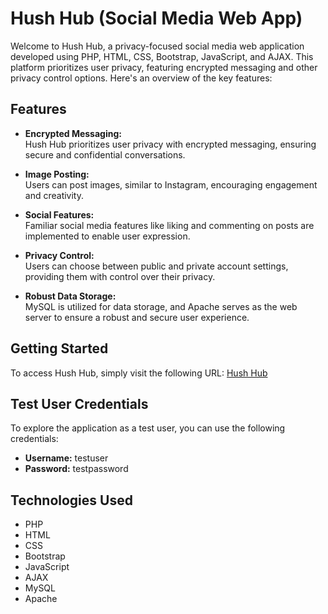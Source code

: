 # Hush Hub (Social Media Web App)

Welcome to Hush Hub, a privacy-focused social media web application developed using PHP, HTML, CSS, Bootstrap, JavaScript, and AJAX. This platform prioritizes user privacy, featuring encrypted messaging and other privacy control options. Here's an overview of the key features:

## Features

- **Encrypted Messaging:**  
  Hush Hub prioritizes user privacy with encrypted messaging, ensuring secure and confidential conversations.

- **Image Posting:**  
  Users can post images, similar to Instagram, encouraging engagement and creativity.

- **Social Features:**  
  Familiar social media features like liking and commenting on posts are implemented to enable user expression.

- **Privacy Control:**  
  Users can choose between public and private account settings, providing them with control over their privacy.

- **Robust Data Storage:**  
  MySQL is utilized for data storage, and Apache serves as the web server to ensure a robust and secure user experience.

## Getting Started

To access Hush Hub, simply visit the following URL: [Hush Hub](http://hushhub.42web.io)

## Test User Credentials

To explore the application as a test user, you can use the following credentials:

- **Username:** testuser
- **Password:** testpassword

## Technologies Used

- PHP
- HTML
- CSS
- Bootstrap
- JavaScript
- AJAX
- MySQL
- Apache
